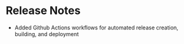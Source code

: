# Release Notes
- Added Github Actions workflows for automated release creation, building, and deployment
